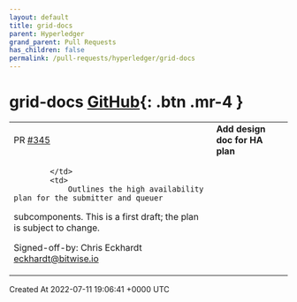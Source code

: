 ```yaml
---
layout: default
title: grid-docs
parent: Hyperledger
grand_parent: Pull Requests
has_children: false
permalink: /pull-requests/hyperledger/grid-docs
---
```


# grid-docs <span class="fs-3 right-align">[GitHub](https://github.com/hyperledger/grid-docs){: .btn .mr-4 }</span>


<div>
    <table>
        <tr>
            <td>
                PR <a href="https://github.com/hyperledger/grid-docs/pull/345" class=".btn">#345</a>
            </td>
            <td>
                <b>
                    Add design doc for HA plan
                </b>
            </td>
        </tr>
        <tr>
            <td>
                
            </td>
            <td>
                Outlines the high availability plan for the submitter and queuer
subcomponents. This is a first draft; the plan is subject to change.

Signed-off-by: Chris Eckhardt <eckhardt@bitwise.io>
            </td>
        </tr>
    </table>
    <div class="right-align">
        Created At 2022-07-11 19:06:41 +0000 UTC
    </div>
</div>


